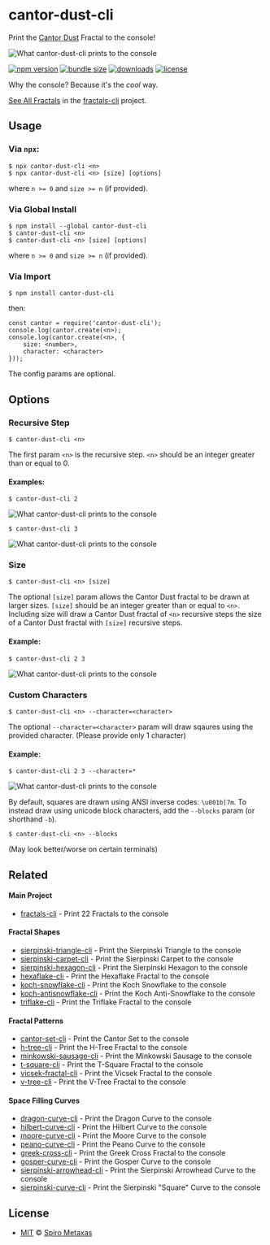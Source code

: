 # cantor-dust-cli
Print the [Cantor Dust](https://en.wikipedia.org/wiki/Cantor_set) Fractal to the console!

![What cantor-dust-cli prints to the console](https://raw.githubusercontent.com/spirometaxas/cantor-dust-cli/main/img/cantor-dust-banner.png)

[![npm version](https://img.shields.io/npm/v/cantor-dust-cli)](https://www.npmjs.com/package/cantor-dust-cli)
[![bundle size](https://img.shields.io/bundlephobia/min/cantor-dust-cli)](https://bundlephobia.com/package/cantor-dust-cli)
[![downloads](https://img.shields.io/npm/dy/cantor-dust-cli)](https://www.npmjs.com/package/cantor-dust-cli)
[![license](https://img.shields.io/npm/l/cantor-dust-cli)](https://github.com/spirometaxas/cantor-dust-cli/blob/main/LICENSE)

Why the console?  Because it's the *cool* way.  

[See All Fractals](https://spirometaxas.com/projects/fractals-cli) in the [fractals-cli](https://www.npmjs.com/package/fractals-cli) project.

## Usage
### Via `npx`:
```
$ npx cantor-dust-cli <n>
$ npx cantor-dust-cli <n> [size] [options]
```
where `n >= 0` and `size >= n` (if provided).

### Via Global Install
```
$ npm install --global cantor-dust-cli
$ cantor-dust-cli <n>
$ cantor-dust-cli <n> [size] [options]
```
where `n >= 0` and `size >= n` (if provided).

### Via Import
```
$ npm install cantor-dust-cli
```
then:
```
const cantor = require('cantor-dust-cli');
console.log(cantor.create(<n>);
console.log(cantor.create(<n>, { 
    size: <number>, 
    character: <character> 
}));
```
The config params are optional. 

## Options
### Recursive Step  
```
$ cantor-dust-cli <n>
```
The first param `<n>` is the recursive step.  `<n>` should be an integer greater than or equal to 0.

#### Examples:
```
$ cantor-dust-cli 2
```
![What cantor-dust-cli prints to the console](https://raw.githubusercontent.com/spirometaxas/cantor-dust-cli/main/img/cantor-dust-2.png)

```
$ cantor-dust-cli 3
```
![What cantor-dust-cli prints to the console](https://raw.githubusercontent.com/spirometaxas/cantor-dust-cli/main/img/cantor-dust-3.png)

### Size
```
$ cantor-dust-cli <n> [size]
```
The optional `[size]` param allows the Cantor Dust fractal to be drawn at larger sizes.  `[size]` should be an integer greater than or equal to `<n>`.  Including size will draw a Cantor Dust fractal of `<n>` recursive steps the size of a Cantor Dust fractal with `[size]` recursive steps.  

#### Example:
```
$ cantor-dust-cli 2 3
```
![What cantor-dust-cli prints to the console](https://raw.githubusercontent.com/spirometaxas/cantor-dust-cli/main/img/cantor-dust-2-3.png)

### Custom Characters
```
$ cantor-dust-cli <n> --character=<character>
```
The optional `--character=<character>` param will draw sqaures using the provided character.  (Please provide only 1 character)  

#### Example:
```
$ cantor-dust-cli 2 3 --character=*
```
![What cantor-dust-cli prints to the console](https://raw.githubusercontent.com/spirometaxas/cantor-dust-cli/main/img/cantor-dust-2-3-character.png)

By default, squares are drawn using ANSI inverse codes: `\u001b[7m`.  To instead draw using unicode block characters, add the `--blocks` param (or shorthand `-b`).
```
$ cantor-dust-cli <n> --blocks
```
(May look better/worse on certain terminals)

## Related

#### Main Project
- [fractals-cli](https://www.npmjs.com/package/fractals-cli) - Print 22 Fractals to the console

#### Fractal Shapes
- [sierpinski-triangle-cli](https://www.npmjs.com/package/sierpinski-triangle-cli) - Print the Sierpinski Triangle to the console
- [sierpinski-carpet-cli](https://www.npmjs.com/package/sierpinski-carpet-cli) - Print the Sierpinski Carpet to the console
- [sierpinski-hexagon-cli](https://www.npmjs.com/package/sierpinski-hexagon-cli) - Print the Sierpinski Hexagon to the console
- [hexaflake-cli](https://www.npmjs.com/package/hexaflake-cli) - Print the Hexaflake Fractal to the console
- [koch-snowflake-cli](https://www.npmjs.com/package/koch-snowflake-cli) - Print the Koch Snowflake to the console
- [koch-antisnowflake-cli](https://www.npmjs.com/package/koch-antisnowflake-cli) - Print the Koch Anti-Snowflake to the console
- [triflake-cli](https://www.npmjs.com/package/triflake-cli) - Print the Triflake Fractal to the console

#### Fractal Patterns
- [cantor-set-cli](https://www.npmjs.com/package/cantor-set-cli) - Print the Cantor Set to the console
- [h-tree-cli](https://www.npmjs.com/package/h-tree-cli) - Print the H-Tree Fractal to the console
- [minkowski-sausage-cli](https://www.npmjs.com/package/minkowski-sausage-cli) - Print the Minkowski Sausage to the console
- [t-square-cli](https://www.npmjs.com/package/t-square-cli) - Print the T-Square Fractal to the console
- [vicsek-fractal-cli](https://www.npmjs.com/package/vicsek-fractal-cli) - Print the Vicsek Fractal to the console
- [v-tree-cli](https://www.npmjs.com/package/v-tree-cli) - Print the V-Tree Fractal to the console

#### Space Filling Curves
- [dragon-curve-cli](https://www.npmjs.com/package/dragon-curve-cli) - Print the Dragon Curve to the console
- [hilbert-curve-cli](https://www.npmjs.com/package/hilbert-curve-cli) - Print the Hilbert Curve to the console
- [moore-curve-cli](https://www.npmjs.com/package/moore-curve-cli) - Print the Moore Curve to the console
- [peano-curve-cli](https://www.npmjs.com/package/peano-curve-cli) - Print the Peano Curve to the console
- [greek-cross-cli](https://www.npmjs.com/package/greek-cross-cli) - Print the Greek Cross Fractal to the console
- [gosper-curve-cli](https://www.npmjs.com/package/gosper-curve-cli) - Print the Gosper Curve to the console
- [sierpinski-arrowhead-cli](https://www.npmjs.com/package/sierpinski-arrowhead-cli) - Print the Sierpinski Arrowhead Curve to the console
- [sierpinski-curve-cli](https://www.npmjs.com/package/sierpinski-curve-cli) - Print the Sierpinski "Square" Curve to the console

## License
- [MIT](https://github.com/spirometaxas/cantor-dust-cli/blob/main/LICENSE) &copy; [Spiro Metaxas](https://spirometaxas.com)
